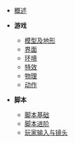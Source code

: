 <!-- 侧边栏 studiodocs/_sidebar.md -->

- [概述](/Tutorials/OverView.md)
- **游戏**
	- [模型及地形](/Tutorials/Model/moxingjidixing.md)
	- [界面](/Tutorials/UI/jiemian.md)
	- [环境](/Tutorials/Environment/huanjing.md)
	- [特效](/Tutorials/Effect/texiao.md)
	- [物理](/Tutorials/Physics/wuli.md)
	- [动作](/Tutorials/Animation/dongzuo.md)

- **脚本**
	- [脚本基础](/Tutorials/BaseScript/BaseOverview.md)
	- [脚本进阶](/Tutorials/AdvancedScripting/AdvancedScripting.md)
	- [玩家输入与镜头](/Tutorials/PlayerInputAndCameras/PlayerInputAndCameras.md)





<!-- 以下略 -->